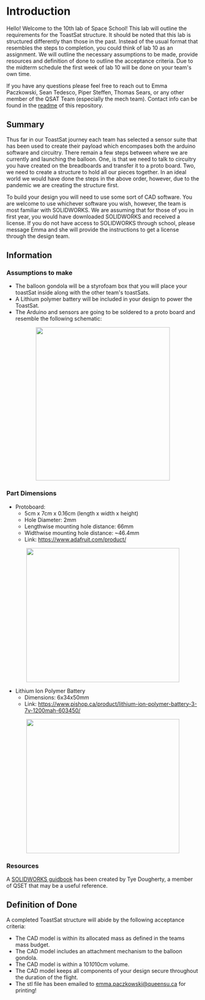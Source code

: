 # Introduction

Hello! Welcome to the 10th lab of Space School! This lab will outline the requirements for the ToastSat structure. It should be noted that this lab is structured differently than those in the past.  Instead of the usual format that resembles the steps to completion, you could think of lab 10 as an assignment.  We will outline the necessary assumptions to be made, provide resources and definition of done to outline the acceptance criteria.  Due to the midterm schedule the first week of lab 10 will be done on your team's own time. 

If you have any questions please feel free to reach out to Emma Paczkowski, Sean Tedesco, Piper Steffen, Thomas Sears, or any other member of the QSAT Team (especially the mech team). Contact info can be found in the [readme](https://github.com/queens-satellite-team/Space-School) of this repository. 

## Summary
Thus far in our ToastSat journey each team has selected a sensor suite that has been used to create their payload which encompases both the arduino software and circuitry. There remain a few steps between where we are currently and launching the balloon. One, is that we need to talk to circuitry you have created on the breadboards and transfer it to a proto board. Two, we need to create a structure to hold all our pieces together. In an ideal world we would have done the steps in the above order, however, due to the pandemic we are creating the structure first. 

To build your design you will need to use some sort of CAD software.  You are welcome to use whichever software you wish, however, the team is most familiar with SOLIDWORKS. We are assuming that for those of you in first year, you would have downloaded SOLIDWORKS and received a license.  If you do not have access to SOLIDWORKS through school, please message Emma and she will provide the instructions to get a license through the design team.

## Information

### Assumptions to make
- The balloon gondola will be a styrofoam box that you will place your toastSat inside along with the other team's toastSats.
- A Lithium polymer battery will be included in your design to power the ToastSat.
- The Arduino and sensors are going to be soldered to a proto board and resemble the following schematic:
<p align="center">
	<img src="https://github.com/queens-satellite-team/Space-School/blob/8c393409f64878e1a0354ddb222df66c70fc3d28/lab10_structure_requirements/lab10_images/toasSat_schematic.JPG"  width="350" height="400">
</p>    

### Part Dimensions
- Protoboard:
  - 5cm x 7cm x 0.16cm (length x width x height)
  - Hole Diameter: 2mm
  - Lengthwise mounting hole distance: 66mm
  - Widthwise mounting hole distance: ~46.4mm
  - Link: https://www.adafruit.com/product/  
<p align="center">
	<img src="https://github.com/queens-satellite-team/Space-School/blob/8c393409f64878e1a0354ddb222df66c70fc3d28/lab10_structure_requirements/lab10_images/proto-board.jpg"  width="400" height="350">
</p> 

- Lithium Ion Polymer Battery
   - Dimensions: 6x34x50mm  
   - Link: https://www.pishop.ca/product/lithium-ion-polymer-battery-3-7v-1200mah-603450/  
<p align="center">
	<img src="https://github.com/queens-satellite-team/Space-School/blob/8c393409f64878e1a0354ddb222df66c70fc3d28/lab10_structure_requirements/lab10_images/lithium_ion_polymer_battery.jpg"  width="400" height="350">
</p>  

### Resources
A [SOLIDWORKS guidbook](https://github.com/queens-satellite-team/Space-School/blob/lab-10/lab10_structure_requirements/SolidWorks_Guide.pdf) has been created by Tye Dougherty, a member of QSET that may be a useful reference. 
  
## Definition of Done
A completed ToastSat structure will abide by the following acceptance criteria:
- The CAD model is within its allocated mass as defined in the teams mass budget.
- The CAD model includes an attachment mechanism to the balloon gondola.
- The CAD model is within a 10*10*10cm volume.
- The CAD model keeps all components of your design secure throughout the duration of the flight.
- The stl file has been emailed to emma.paczkowski@queensu.ca for printing! 
